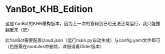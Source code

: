 # YanBot_KHB_Edition

这是YanBot的KHB重构版本，因为上一次的答辩到已经无法正常运行，我只能推翻重来（悲）

此YanBot需要配置cloud.json（运行main.py自动生成）与config.yaml文件即可（色图需在modules中删除，详细请看Older版本）
